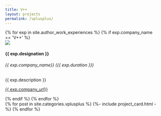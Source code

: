 ```yaml
---
title: V++
layout: projects
permalink: /vplusplus/
---
```


<div class="card">
    {% for exp in site.author_work_experiences %} {% if exp.company_name == 'V++'
      %}
      <div class="row">
        <div class="col-md-2">
          <img
            src="{{site.url}}{{site.baseurl}}/assets/img/{{ exp.company_logo }}"
            class="company-logo"
          />
        </div>
        <div class="col-md-6">
          <h4 class="experience-title">{{ exp.designation }}</h4>
          <h6 class="experience-info">{{ exp.company_name}} ({{ exp.duration }})</h6>
          <p class="experience-desc">{{ exp.description }}</p>
          <p><a href="{{exp.company_url}}">{{ exp.company_url}}</a></p>
        </div>
      </div>
    {% endif %} {% endfor %}
</div>

<div class="row">
    {% for post in site.categories.vplusplus %}
        {%- include project_card.html -%}
    {% endfor %}
</div>